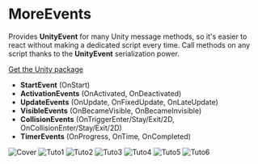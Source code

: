 # MoreEvents
Provides **UnityEvent** for many Unity message methods, so it's easier to react without making a dedicated script every time.
Call methods on any script thanks to the **UnityEvent** serialization power.

[Get the Unity package](https://github.com/kevincastejon/Unity-MoreEvents/releases/tag/v1.0)

- **StartEvent** (OnStart)
- **ActivationEvents** (OnActivated, OnDeactivated)
- **UpdateEvents** (OnUpdate, OnFixedUpdate, OnLateUpdate)
- **VisibleEvents** (OnBecameVisible, OnBecameInvisible)
- **CollisionEvents** (OnTriggerEnter/Stay/Exit/2D, OnCollisionEnter/Stay/Exit/2D)
- **TimerEvents** (OnProgress, OnTime, OnCompleted)


![Cover](https://kevincastejon.github.io/Unity-CollisionEvents/Assets/KevinCastejon/CollisionEvents/Documentation/Cover.png)
![Tuto1](https://kevincastejon.github.io/Unity-CollisionEvents/Assets/KevinCastejon/CollisionEvents/Documentation/Tuto1.png)
![Tuto2](https://kevincastejon.github.io/Unity-CollisionEvents/Assets/KevinCastejon/CollisionEvents/Documentation/Tuto2.png)
![Tuto3](https://kevincastejon.github.io/Unity-CollisionEvents/Assets/KevinCastejon/CollisionEvents/Documentation/Tuto3.png)
![Tuto4](https://kevincastejon.github.io/Unity-CollisionEvents/Assets/KevinCastejon/CollisionEvents/Documentation/Tuto4.png)
![Tuto5](https://kevincastejon.github.io/Unity-CollisionEvents/Assets/KevinCastejon/CollisionEvents/Documentation/Tuto5.png)
![Tuto6](https://kevincastejon.github.io/Unity-CollisionEvents/Assets/KevinCastejon/CollisionEvents/Documentation/Tuto6.png)

